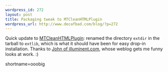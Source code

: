 ```yaml
--- 
wordpress_id: 272
layout: post
title: Packaging tweak to MTCleanHTMLPlugin
wordpress_url: http://www.decafbad.com/blog/?p=272
---
```

Quick update to <a href="http://www.decafbad.com/twiki/bin/view/Main/MTCleanHTMLPlugin">MTCleanHTMLPlugin</a>:  renamed the directory <code>extdir</code> in the tarball to <code>extlib</code>, which is what it should have been for easy drop-in installation.  Thanks to <a href="http://www.inluminent.com/weblog/">John of illuminent.com</a>, whose weblog gets me funny looks at work.  :)
<!--more-->
shortname=ooobig

